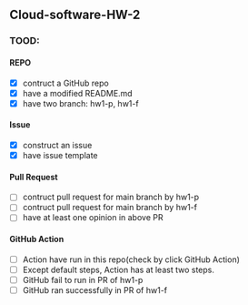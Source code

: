 ## Cloud-software-HW-2
### TOOD:
#### REPO
- [X] contruct a GitHub repo
- [X] have a modified README.md
- [X] have two branch: hw1-p, hw1-f
#### Issue
- [X] construct an issue
- [X] have issue template
#### Pull Request
- [ ] contruct pull request for main branch by hw1-p
- [ ] contruct pull request for main branch by hw1-f
- [ ] have at least one opinion in above PR
#### GitHub Action
- [ ] Action have run in this repo(check by click GitHub Action)
- [ ] Except default steps, Action has at least two steps.
- [ ] GitHub fail to run in PR of hw1-p
- [ ] GitHub ran successfully in PR of hw1-f